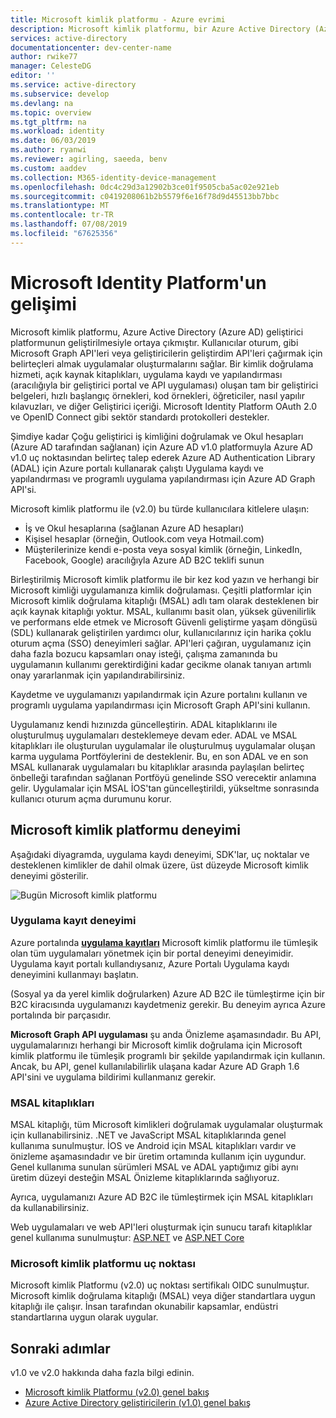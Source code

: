 ```yaml
---
title: Microsoft kimlik platformu - Azure evrimi
description: Microsoft kimlik platformu, bir Azure Active Directory (Azure AD) kimlik hizmeti ve geliştirici platformu evrimi hakkında bilgi edinin.
services: active-directory
documentationcenter: dev-center-name
author: rwike77
manager: CelesteDG
editor: ''
ms.service: active-directory
ms.subservice: develop
ms.devlang: na
ms.topic: overview
ms.tgt_pltfrm: na
ms.workload: identity
ms.date: 06/03/2019
ms.author: ryanwi
ms.reviewer: agirling, saeeda, benv
ms.custom: aaddev
ms.collection: M365-identity-device-management
ms.openlocfilehash: 0dc4c29d3a12902b3ce01f9505cba5ac02e921eb
ms.sourcegitcommit: c0419208061b2b5579f6e16f78d9d45513bb7bbc
ms.translationtype: MT
ms.contentlocale: tr-TR
ms.lasthandoff: 07/08/2019
ms.locfileid: "67625356"
---
```

# <a name="evolution-of-microsoft-identity-platform"></a>Microsoft Identity Platform'un gelişimi

Microsoft kimlik platformu, Azure Active Directory (Azure AD) geliştirici platformunun geliştirilmesiyle ortaya çıkmıştır. Kullanıcılar oturum, gibi Microsoft Graph API'leri veya geliştiricilerin geliştirdim API'leri çağırmak için belirteçleri almak uygulamalar oluşturmalarını sağlar. Bir kimlik doğrulama hizmeti, açık kaynak kitaplıkları, uygulama kaydı ve yapılandırması (aracılığıyla bir geliştirici portal ve API uygulaması) oluşan tam bir geliştirici belgeleri, hızlı başlangıç örnekleri, kod örnekleri, öğreticiler, nasıl yapılır kılavuzları, ve diğer Geliştirici içeriği. Microsoft Identity Platform OAuth 2.0 ve OpenID Connect gibi sektör standardı protokolleri destekler.

Şimdiye kadar Çoğu geliştirici iş kimliğini doğrulamak ve Okul hesapları (Azure AD tarafından sağlanan) için Azure AD v1.0 platformuyla Azure AD v1.0 uç noktasından belirteç talep ederek Azure AD Authentication Library (ADAL) için Azure portalı kullanarak çalıştı Uygulama kaydı ve yapılandırması ve programlı uygulama yapılandırması için Azure AD Graph API'si.

Microsoft kimlik platformu ile (v2.0) bu türde kullanıcılara kitlelere ulaşın:

- İş ve Okul hesaplarına (sağlanan Azure AD hesapları)
- Kişisel hesaplar (örneğin, Outlook.com veya Hotmail.com)
- Müşterilerinize kendi e-posta veya sosyal kimlik (örneğin, LinkedIn, Facebook, Google) aracılığıyla Azure AD B2C teklifi sunun

Birleştirilmiş Microsoft kimlik platformu ile bir kez kod yazın ve herhangi bir Microsoft kimliği uygulamanıza kimlik doğrulaması. Çeşitli platformlar için Microsoft kimlik doğrulama kitaplığı (MSAL) adlı tam olarak desteklenen bir açık kaynak kitaplığı yoktur. MSAL, kullanımı basit olan, yüksek güvenilirlik ve performans elde etmek ve Microsoft Güvenli geliştirme yaşam döngüsü (SDL) kullanarak geliştirilen yardımcı olur, kullanıcılarınız için harika çoklu oturum açma (SSO) deneyimleri sağlar. API'leri çağıran, uygulamanız için daha fazla bozucu kapsamları onay isteği, çalışma zamanında bu uygulamanın kullanımı gerektirdiğini kadar gecikme olanak tanıyan artımlı onay yararlanmak için yapılandırabilirsiniz.

Kaydetme ve uygulamanızı yapılandırmak için Azure portalını kullanın ve programlı uygulama yapılandırması için Microsoft Graph API'sini kullanın.

Uygulamanız kendi hızınızda güncelleştirin. ADAL kitaplıklarını ile oluşturulmuş uygulamaları desteklemeye devam eder. ADAL ve MSAL kitaplıkları ile oluşturulan uygulamalar ile oluşturulmuş uygulamalar oluşan karma uygulama Portföylerini de desteklenir. Bu, en son ADAL ve en son MSAL kullanarak uygulamaları bu kitaplıklar arasında paylaşılan belirteç önbelleği tarafından sağlanan Portföyü genelinde SSO verecektir anlamına gelir. Uygulamalar için MSAL İOS'tan güncelleştirildi, yükseltme sonrasında kullanıcı oturum açma durumunu korur.

## <a name="microsoft-identity-platform-experience"></a>Microsoft kimlik platformu deneyimi

Aşağıdaki diyagramda, uygulama kaydı deneyimi, SDK'lar, uç noktalar ve desteklenen kimlikler de dahil olmak üzere, üst düzeyde Microsoft kimlik deneyimi gösterilir.

![Bugün Microsoft kimlik platformu](./media/about-microsoft-identity-platform/about-microsoft-identity-platform.svg)

### <a name="app-registration-experience"></a>Uygulama kayıt deneyimi

Azure portalında **[uygulama kayıtları](https://go.microsoft.com/fwlink/?linkid=2083908)** Microsoft kimlik platformu ile tümleşik olan tüm uygulamaları yönetmek için bir portal deneyimi deneyimidir. Uygulama kayıt portalı kullandıysanız, Azure Portalı Uygulama kaydı deneyimini kullanmayı başlatın.

(Sosyal ya da yerel kimlik doğrularken) Azure AD B2C ile tümleştirme için bir B2C kiracısında uygulamanızı kaydetmeniz gerekir. Bu deneyim ayrıca Azure portalında bir parçasıdır.

**Microsoft Graph API uygulaması** şu anda Önizleme aşamasındadır. Bu API, uygulamalarınızı herhangi bir Microsoft kimlik doğrulama için Microsoft kimlik platformu ile tümleşik programlı bir şekilde yapılandırmak için kullanın. Ancak, bu API, genel kullanılabilirlik ulaşana kadar Azure AD Graph 1.6 API'sini ve uygulama bildirimi kullanmanız gerekir.

### <a name="msal-libraries"></a>MSAL kitaplıkları

MSAL kitaplığı, tüm Microsoft kimlikleri doğrulamak uygulamalar oluşturmak için kullanabilirsiniz. .NET ve JavaScript MSAL kitaplıklarında genel kullanıma sunulmuştur. İOS ve Android için MSAL kitaplıkları vardır ve önizleme aşamasındadır ve bir üretim ortamında kullanım için uygundur. Genel kullanıma sunulan sürümleri MSAL ve ADAL yaptığımız gibi aynı üretim düzeyi desteğin MSAL Önizleme kitaplıklarında sağlıyoruz.

Ayrıca, uygulamanızı Azure AD B2C ile tümleştirmek için MSAL kitaplıkları da kullanabilirsiniz.

Web uygulamaları ve web API'leri oluşturmak için sunucu tarafı kitaplıklar genel kullanıma sunulmuştur: [ASP.NET](https://docs.microsoft.com/aspnet/overview) ve [ASP.NET Core](https://docs.microsoft.com/aspnet/core/?view=aspnetcore-2.2)

### <a name="microsoft-identity-platform-endpoint"></a>Microsoft kimlik platformu uç noktası

Microsoft kimlik Platformu (v2.0) uç noktası sertifikalı OIDC sunulmuştur. Microsoft kimlik doğrulama kitaplığı (MSAL) veya diğer standartlara uygun kitaplığı ile çalışır. İnsan tarafından okunabilir kapsamlar, endüstri standartlarına uygun olarak uygular.

## <a name="next-steps"></a>Sonraki adımlar

v1.0 ve v2.0 hakkında daha fazla bilgi edinin.

* [Microsoft kimlik Platformu (v2.0) genel bakış](v2-overview.md)
* [Azure Active Directory geliştiricilerin (v1.0) genel bakış](v1-overview.md)
